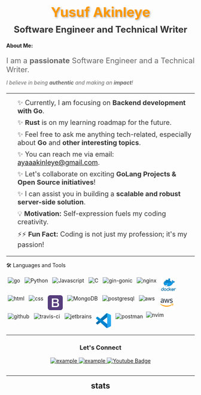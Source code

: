 <!DOCTYPE html>
<html>

<head>
  <meta charset="UTF-8">
</head>

<body>
<h1 style="font-size: 36px; text-align: center; color: #FF9800; margin-bottom: 10px; text-shadow: 2px 2px 4px rgba(0, 0, 0, 0.3);">
  Yusuf Akinleye
</h1>
<h2 style="font-size: 24px; text-align: center; color: #333; margin-top: 0;">
  Software Engineer and Technical Writer
</h2>

<div style="text-align: left; margin-bottom: 20px;">
  <p>
    <strong>About Me:</strong>
  </p>
  <p style="font-size: 20px; color: #666; margin-bottom: 10px;">
    I am a <strong>passionate</strong> Software Engineer and a Technical Writer.
  </p>
  <p style="color: #666; margin-bottom: 10px;">
    <em>I believe in being <strong>authentic</strong> and making an <strong>impact</strong>!</em>
  </p>
</div>

<hr>

<ul style="text-align: left; list-style-type: none; padding-left: 0; margin-bottom: 20px;">
  <li style="font-size: 18px; color: #333; margin-bottom: 10px; position: relative; padding-left: 30px;">
    ✨ Currently, I am focusing on <strong>Backend development with Go</strong>.
  </li>
  <li style="font-size: 18px; color: #333; margin-bottom: 10px; position: relative; padding-left: 30px;">
    ✨ <strong>Rust</strong> is on my learning roadmap for the future.
  </li>
  <li style="font-size: 18px; color: #333; margin-bottom: 10px; position: relative; padding-left: 30px;">
    ✨ Feel free to ask me anything tech-related, especially about <strong>Go</strong> and <strong>other interesting topics</strong>.
  </li>
  <li style="font-size: 18px; color: #333; margin-bottom: 10px; position: relative; padding-left: 30px;">
    ✨ You can reach me via email: <a href="mailto:ayaaakinleye@gmail.com">ayaaakinleye@gmail.com</a>.
  </li>
  <li style="font-size: 18px; color: #333; margin-bottom: 10px; position: relative; padding-left: 30px;">
    ✨ Let's collaborate on exciting <strong>GoLang Projects & Open Source initiatives</strong>!
  </li>
  <li style="font-size: 18px; color: #333; margin-bottom: 10px; position: relative; padding-left: 30px;">
    ✨ I can assist you in building a <strong>scalable and robust server-side solution</strong>.
  </li>
  <li style="font-size: 18px; color: #333; margin-bottom: 10px; position: relative; padding-left: 30px;">
    💡 <strong>Motivation:</strong> Self-expression fuels my coding creativity.
  </li>
  <li style="font-size: 18px; color: #333; margin-bottom: 10px; position: relative; padding-left: 30px;">
    ⚡⚡ <strong>Fun Fact:</strong> Coding is not just my profession; it's my passion!
  </li>
</ul>
  
---
  
:hammer_and_wrench: Languages and Tools
  <div style="margin-top:10px" align="left">
    <p align="left">
               <img src="https://upload.wikimedia.org/wikipedia/commons/0/05/Go_Logo_Blue.svg" alt="go" height="40" style="vertical-align:top; margin: 4px">
       <img src="https://www.python.org/static/community_logos/python-logo-master-v3-TM.png" alt="Python" height="40" style="vertical-align:top; margin: 4px">
         <img src="https://upload.wikimedia.org/wikipedia/commons/9/99/Unofficial_JavaScript_logo_2.svg" alt="Javascript" height="40" style="vertical-align:top; margin: 4px">
       <img src="https://cdn.iconscout.com/icon/free/png-512/c-programming-569564.png" alt="C" height="40" style="vertical-align:top; margin: 4px">
<img src="https://avatars.githubusercontent.com/u/7894478?s=200&v=4" alt="gin-gonic" height="40" style="vertical-align:top; margin: 4px">
       <img src="https://avatars.githubusercontent.com/u/1412239?s=200&v=4" alt="nginx" height="40"
            style="vertical-align:top; margin: 4px">
      <img
            src="https://raw.githubusercontent.com/github/explore/80688e429a7d4ef2fca1e82350fe8e3517d3494d/topics/docker/docker.png"
            alt="cpp" height="40" style="vertical-align:top; margin: 4px">
       <img src="https://www.w3.org/html/logo/downloads/HTML5_Logo_512.png" alt="html" height="40" style="vertical-align:top; margin: 4px">
          <img src="https://upload.wikimedia.org/wikipedia/commons/d/d5/CSS3_logo_and_wordmark.svg" alt="css" height="40" style="vertical-align:top; margin: 4px">      
 <img
            src="https://raw.githubusercontent.com/github/explore/80688e429a7d4ef2fca1e82350fe8e3517d3494d/topics/bootstrap/bootstrap.png"
            alt="bootstrap" alt="bootstrap" height="40" style="vertical-align:top; margin: 4px" />  
      <img src="https://avatars.githubusercontent.com/u/45120?s=200&v=4" alt="MongoDB" height="40" style="vertical-align:top; margin: 4px">
  <img src="https://avatars.githubusercontent.com/u/177543?s=200&v=4" alt="postgresql" height="40" style="vertical-align:top; margin: 4px">
 <img
            src="https://imgs.search.brave.com/KAQiCDcWu9GXVw4y1XDvqZCB7v8njCAjr9VHRLw_0ck/rs:fit:200:200:1/g:ce/aHR0cHM6Ly9yZXMu/Y2xvdWRpbmFyeS5j/b20vY3J1bmNoYmFz/ZS1wcm9kdWN0aW9u/L2ltYWdlL3VwbG9h/ZC9jX2xwYWQsaF8y/NTYsd18yNTYsZl9h/dXRvLHFfYXV0bzpl/Y28sZHByXzEvajh6/MDJzc3RlZWE0emox/azFueXo"
            alt="aws" height="40" style="vertical-align:top; margin: 4px">     
 <img src="https://raw.githubusercontent.com/github/explore/fbceb94436312b6dacde68d122a5b9c7d11f9524/topics/aws/aws.png"
            alt="aws" height="40" style="vertical-align:top; margin: 4px">
           <img src="https://github.githubassets.com/images/modules/logos_page/GitHub-Mark.png" alt="github" height="40"
            style="vertical-align:top; margin:4px" />
      <img src="https://www.travis-ci.com/wp-content/uploads/2022/09/Logo.png" alt="travis-ci" height="40"
            style="vertical-align:top; margin:4px" />
        <img src="https://www.logo.wine/a/logo/JetBrains/JetBrains-Logo.wine.svg" alt="jetbrains" height="40"
            style="vertical-align:top; margin: 4px" />
       <img
            src="https://raw.githubusercontent.com/github/explore/80688e429a7d4ef2fca1e82350fe8e3517d3494d/topics/visual-studio-code/visual-studio-code.png"
            alt="VS Code" height="40" style="vertical-align:top; margin: 4px">
       <img src="https://www.vectorlogo.zone/logos/getpostman/getpostman-ar21.svg" alt="postman" height="40"
          style="vertical-align:top; margin: 4px"/>
      <img src="https://avatars.githubusercontent.com/u/6471485?s=200&v=4" alt="nvim" height="40"
            style="vertical-align:top" />
    </p>
  </div>
  
  <hr>
  <h3 align="center">Let's Connect</h3>
  <div style="margin-top:10px" align="center">
    <div>
      <a href="https://linkedin.com/in/yusuf-akinleye" target="_blank">
        <img src="https://img.shields.io/badge/Linked%20In-0A66C2.svg?style=for-the-badge&logo=linkedin&logoColor=white"
          alt="example" />
      </a>
      <a href="https://twitter.com/akindotdev" target="_blank">
        <img src="https://img.shields.io/badge/Twitter-1DA1F2.svg?style=for-the-badge&logo=twitter&logoColor=white"
          alt="example" />
      </a>
    <a href="https://wa.me/+2349068849124">
    <img src="https://img.shields.io/badge/Whatsapp-green?style=for-the-badge&logo=whatsapp&logoColor=white" alt="Youtube Badge"/>
  </a>
      <div align="center">
  <img src="https://komarev.com/ghpvc/?username=dev-ayaa&style=flat-square&color=green" alt=""/>
</div>
    </div>
  </div>
  <hr>
  <div align="center">
    <h2 align="center" style="margin: 5px 5px;">stats</h2>
    <p><a href="https://github.com/akinbyte"><img src="https://github-readme-stats.vercel.app/api?username=akinbyte&show_icons=true&theme=tokyonight&hide_border=true&locale=en" alt=""></a>
      <a href="https://github.com/akinbyte"><img src="https://github-readme-streak-stats.herokuapp.com/?user=akinbyte&theme=material-palenight" alt=""</a></p>
  </div>
</body>

</html>
